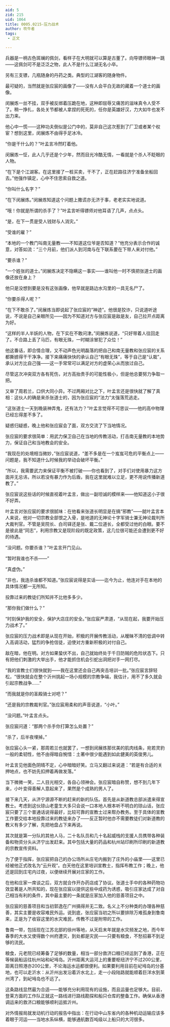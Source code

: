 ```yaml
---
aid: 5
zid: 215
uid: 1064
title: 0005.0215-压力战术
author: 吹牛者
tags: 
 - 正文

---
```




  兵器是一柄古色斑斓的佩剑，看样子在大明就可以算是古董了。向导镖师眼神一跳——这佩剑可不是泛泛之物，此人不是什么江湖无名小卒。

  另有三支镖，几瓶随身的丹药之类。典型的江湖客的随身物件。

  最可疑的，当然就是张应宸的画像了——没有人会平白无故的藏着一个道士的画像。

  闵展炼一丝不挂，双手被反绑着压跪在地，这种即屈辱又痛苦的滋味真令人受不了。稍一挣扎，各处关节都被人拿捏的死死的，任你是英雄好汉，力大如牛也发不出力来。

  他心中一慌——这种功夫倒似是公门中的，莫非自己这次惹到了厂卫或者某个权宦？想到这里，闵展炼不由得手足冰冷。

  “你是干什么的？”叶孟言冷然盯着他。

  闵展炼一怔，此人几乎还是个少年，然而目光冷酷无情，一看就是个杀人不眨眼的人物。

  “在下是个江湖客。在这里接了一桩买卖，干不了，正在赶路往济宁准备坐船回去。”他强作镇定，心中不住思索自救之道。

  “你叫什么名字？”

  “在下闵展炼。”闵展炼知道这个问题上撒谎亦无济于事，老老实实地说道。

  “哦！你就是所谓的杀手了？”叶孟言听得镖师对他耳语了几声，点点头。

  “是，在下一贯是受人钱财与人消灾。”

  “受谁的雇？”

  “本地的一个教门叫南无量教——不知道这位爷是否知道？”他充分表示合作的诚意，对答如流：“三个月前，他们派人到河南与在下联系要在下带人来对付他。”

  “要杀谁？”

  “一个姓张的道士。”闵展炼决定不隐瞒这一事实——谁叫他一时不慎把张道士的画像还放在身上？

  他只是没想到要是没有这张画像，他早就是路边水沟里的一具无名尸了。

  “你要杀得人呢？”

  “在下不敢杀了。”闵展炼当即说起了张应宸的“神迹”。他很是狡诈，只说道听途说，不说是自己亲眼所见——因为不知道对方与张应宸是敌是友，自己拉开点距离为好。

  “这样的半人半妖的人物，在下实在不敢问津。”闵展炼说道，“只好带着人往回走了。不合路上丢了马匹，有眼无珠，一时糊涂冒犯了众位！”

  他这番话，即合情合理，又不动声色光明磊落的把自己和南无量教和张应宸的关系都撕掳得干干净净。接下来痛痛快快的承认自己“有眼无珠”，等于自己是“认栽”，承认对方比自己强——这一手常常可以满足对方的虚荣心从而放过自己。

  尽管这次冲突双方各有死伤，对方高抬贵手的可能性极小，但是他总要努力争取一把。

  又审了周若兰，口供大同小异。不过两厢对比之下，叶孟言还是很快就了解了真相：这伙人的确是来杀张道士的，因为张应宸的“法力”太强落荒逃走。

  “这张道士一天到晚装神弄鬼，还有法力？”叶孟言觉得不可思议——他的高中物理已经忘得差不多了。

  疑惑归疑惑，晚上他和张应宸会了面，双方交流了下当地情况。

  张应宸的要求很简单：用武力保卫自己在当地的传教活动，打击南无量教的本地势力，保证自己和当地教会的安全。

  “我现在的处境相当微妙，”张应宸说道，“差不多是在一个岌岌可危的平衡点上——问题是，我不知道什么时候我的举动会破坏平衡。”

  “所以，我需要武力来保证平衡不被打破——你也看到了，对手们对使用暴力这方面并无忌讳，所以若没有暴力作为后盾，我在这里就难以立足，更不用说传播新道教了。”

  张应宸说这些话的时候直视着叶孟言，做出一副坦诚的模样来——他知道这小子很不好弄。

  叶孟言对张应宸的要求很腻味：在他看来张道长明显是在搞“邪教”——就叶孟言本人来说，他对一切宗教全部恨之入骨，是地道的无神论十字军骑士兼无神论裁判所大裁判官。不管是吴院长、白司铎还是张、戴二位道长，全都受过他的白眼。要不是彼此是“同志”，利用宗教又是现阶段的既定政策，这几位很可能还会遭到更不好的待遇。

  “没问题。你要杀谁？”叶孟言开门见山。

  “暂时我谁也不杀——”

  “真虚伪。”

  “非也，我连杀谁都不知道。”张应宸说得是实话——迄今为止，他连对手在本地的具体情况都一无所知。

  投靠过来的教徒们所知并不比他多多少。

  “那你我们做什么？”

  “时刻保护我的安全，保护大店庄的安全。”张应宸严肃道，“从现在起，我要开始压力战术了。”

  张应宸的压力战术即是从现在开始，积极的开展传教活动，从暧昧不清的低调中转入高调活动，猛烈的争抢信徒，迫使对方重新积极的对付自己。

  敌在暗，他在明。对方如果蛰伏不出，自己就始终处于千日防贼的危险状态下。只有把他们刺激的大举出手，他才能抓住机会引蛇出洞把对手一网打尽。

  “我的宣教士们很快就到——我在这里还会自己再突击培训一批。”张应宸言辞轻松，“很快就会在整个沂州挑起一场小规模的宗教争端，我估计，用不了多久就会引起宗教战争……”

  “而我就是你的圣殿骑士对吧？”

  “还是我的宗教裁判官。”张应宸用柔和的声音说道，“小叶。”

  “没问题。”叶孟言点头。

  张应宸问道：“那两个杀手你打算怎么处置？”

  “杀了，后半夜埋掉。”

  张应宸心头一紧，那周若兰也就罢了，一想到闵展炼那优美的肌肉线条，宛若灵豹一般的柔韧性，他不由得暗自惋惜：土著中很少能遇到如此健美的英俊男儿。

  叶孟言见他面色阴晴不定，心中暗暗好笑。立马又翻过来说道：“若是有合适的关押地点，也不妨先扣押着再做发落。”

  当下微微一笑，二人目光相交，各自心领神会。张应宸暗自称赞，想不到几年下来，小叶变得善解人意起来了，果然是个成熟的男人了。

  接下来几天，从济宁源源不断的赶来的新的队伍。首先是从新道教总部派遣来得宣教士。考虑到这伙琼山老童生大多只会说一口本地人根本听不明白的琼山话，张应宸只要了三个普通话说得最好，比较可靠的宣教士过来帮办教务。至于具体的宣教工作要交给本地投靠过来的教徒来办了——反正暂时他亦不需要教徒们对新道教的教义有多少了解，先把地盘占下来再说。

  其次就是第一分队的其他人马，二十名队员和几十名起威栈的支援人员携带各种装备和物资分头从济宁出发赶来。其中包括大量的药品和杭州站印刷所印刷的新道教的宗教宣传资料。

  为了便于指挥，张应宸把自己的办公场所从庄宅内搬到了庄外的小庙里——这里已经被他正式改名为“云升观”。白天他在这里培训宣教士，指挥布教工作；晚上，他还是回到庄宅内过夜，以便继续开展对庄家的工作。

  在他和庄家一席谈之后，双方就合作开办药店成了协议。张道士手中的各种药物功效显著是人所共知的，现在张应宸以提供这些中成药为诱惑，吸引庄家达成了对自己相当有利的条件，其中最主要的一条就是庄家加入他的慈善项目之中。

  张应宸的慈善项目和当初郭逸在广州搞得并无二致。名义上不分种类的办理各种慈善，其实主要是收容难民外运。说到底，张应宸当初之所以要排除万难孤身到鲁南来，正是为了收容这里的水灾难民，传教不过是附带的工作。

  鲁南一带，包括现在江苏北部的徐州等地，从天启末年就是水灾频发之地，而今年春季的大水又使得数个州府遭灾，到处都是灾民——只要有粮食，不愁招募不到足够的流民。

  粮食，元老院已经筹备了足够的数量，相当一部分救济口粮已经运到了香港，正在等候装船运往杭州站和屺坶岛。沂州距离大运河上的重要枢纽济宁不过200公里，距离日照港亦200公里，不论海运水运都很便利。如果要利用目前在屺坶岛的分基地，也可以走沂水：从沂州出发沿着沂水北上，走一小段陆路就能顺着巨洋水到莱州湾了，到屺坶岛也不远了。

  这条路线显然最为合适——能够充分利用现有的设施，而且运量也足够大。目前，登莱方面的工作队正就这一路线进行路线勘探和船只仓库的整备工作。确保从香港调运来的救济口粮能够顺利运抵沂州。

  对外情报局就发动机行动的报告中指出：在行动中山东省内的各种机动运输应该多着眼于河运——当地水系纵横，能够通航数百吨级以上船只的大河很多。



